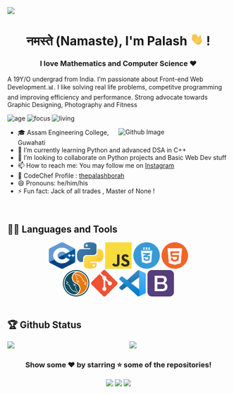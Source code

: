 ![](https://raw.githubusercontent.com/halfrost/halfrost/master/icons/header_.png)

<h1 align="center"> नमस्ते (Namaste), I'm Palash <img src="https://raw.githubusercontent.com/ABSphreak/ABSphreak/master/gifs/Hi.gif" width="30px"> ! </h1>

<h3 align="center">I love Mathematics and Computer Science ❤</h3>
  
A 19Y/O undergrad from India. I'm passionate about Front-end Web Development.:bar_chart:. I like solving real life problems, competitve programming and improving efficiency and performance. Strong advocate towards Graphic Designing, Photography and Fitness


![age](https://img.shields.io/badge/age-19-blue)
![focus](https://img.shields.io/badge/focus-FrontEnd-brightgreen)
![living](https://img.shields.io/badge/living-Assam-3c9)

<img width="50%" align="right" alt="Github Image" src="https://raw.githubusercontent.com/onimur/.github/master/.resources/git-header.svg" />


- 🎓 Assam Engineering College, Guwahati
- 🌱 I’m currently learning Python and advanced DSA in C++
- 👯 I’m looking to collaborate on Python projects and Basic Web Dev stuff
- 📫 How to reach me: You may follow me on [Instagram](https://www.instagram.com/thepalashborah) 
- 💫 CodeChef Profile : [thepalashborah](https://www.codechef.com/users/thepalashborah)
- 😄 Pronouns: he/him/his
- ⚡ Fun fact: Jack of all trades , Master of None ! 
<br />


## 👨‍💻 Languages and Tools

<div align="center">
  
<img src="https://github.com/thepalashborah01/thepalashborah01/blob/main/c%2B%2B.png?raw=tru" height="60" width="60">
<img src="https://github.com/thepalashborah01/thepalashborah01/blob/main/python.png?raw=true" height="60" width="60">
<img src="https://github.com/thepalashborah01/thepalashborah01/blob/main/JS.png?raw=true" height="60" width="60">
<img src="https://github.com/thepalashborah01/thepalashborah01/blob/main/css.png?raw=tru" height="60" width="60">
<img src="https://github.com/thepalashborah01/thepalashborah01/blob/main/html.png?raw=true" height="60" width="60">


<br>

<img src="https://github.com/thepalashborah01/thepalashborah01/blob/main/sql.png?raw=true" height="60" width="60">
<img src="https://github.com/thepalashborah01/thepalashborah01/blob/main/git.png?raw=true" height="60" width="60">
<img src="https://github.com/thepalashborah01/thepalashborah01/blob/main/vs.png?raw=true" height="60" width="60">
<img src="https://github.com/thepalashborah01/thepalashborah01/blob/main/bootstrap.png?raw=true" height="60" width="60">

</div>

<br >

## 🏆 Github Status

<img  src="https://github-readme-stats.vercel.app/api?username=thepalashborah01&show_icons=true&hide_border=true&theme=dark" width="45%" align="right" >

<img  src="https://github-readme-streak-stats.herokuapp.com/?user=thepalashborah01&theme=dark" width="45%" >

<br>

<div align="center">


### Show some ❤️ by starring ⭐ some of the repositories!


[<img src="https://img.shields.io/badge/linkedin-%230077B5.svg?&style=for-the-badge&logo=linkedin&logoColor=white">](https://www.linkedin.com/in/thepalashborah)
[<img src="https://img.shields.io/badge/instagram-%23E4405F.svg?&style=for-the-badge&logo=instagram&logoColor=white">](https://www.instagram.com/thepalashborah)
[<img src="https://img.shields.io/badge/Portfolio-%23000000.svg?&style=for-the-badge">](https://thepalashborah01.github.io/Responsive-portfolio-website.github.io/)



</div>



